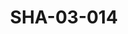 ---
pid: SHA-03-014
title: SHA-03-014
language: en
original_label: 
rights: Sharhabil Ahmed
location_of_original: Sharhabil Ahmed
photographer_or_studio: 
scanned_from: photograph 9.8 by 12.4
_date: mid 1970s
location: Emirates, Sharga
description: Sharhabil Ahmed Osama Abdullah Deng
additional_notes: 
permission_display: 'yes'
on_server: 'no'
on_website: 'no'
permalink: /photopages/en/SHA-03-014
layout: photo-page
---